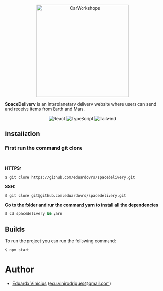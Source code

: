 <p align="center">
  <a rel="noopener" target="_blank"><img width="300" src="./src/assets/CarWorkshops.png" alt="CarWorkshops"></a>
</p>

**SpaceDelivery** is an interplanetary delivery website where users can send and receive items from Earth and Mars.

<div align="center">

![React](https://img.shields.io/badge/React-20232A?style=for-the-badge&logo=react&logoColor=61DAFB)
![TypeScript](https://img.shields.io/badge/typescript%20-%23007ACC.svg?&style=for-the-badge&logo=typescript&logoColor=white)
![Tailwind](https://img.shields.io/badge/tailwindcss-%2338B2AC.svg?style=for-the-badge&logo=tailwind-css&logoColor=white)

</div>

## **Installation**

### First run the command git clone

<br>

**HTTPS:**

```sh
$ git clone https://github.com/eduardovrs/spacedelivery.git
```

**SSH:**

```sh
$ git clone git@github.com:eduardovrs/spacedelivery.git
```

**Go to the folder and run the command yarn to install all the dependencies**

```sh
$ cd spacedelivery && yarn
```

## **Builds**

To run the project you can run the following command:

```sh
$ npm start
```

# Author

- [Eduardo Vinícius](https://github.com/eduardovrs) (edu.vinirodrigues@gmail.com)
